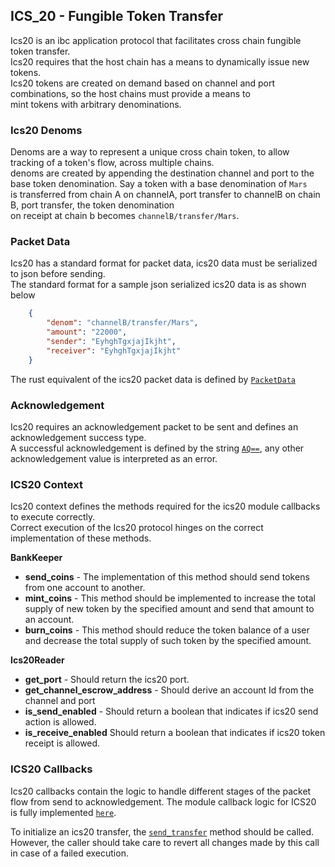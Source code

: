 ## ICS_20 - Fungible Token Transfer

Ics20 is an ibc application protocol that facilitates cross chain fungible token transfer.  
Ics20 requires that the host chain has a means to dynamically issue new tokens.  
Ics20 tokens are created on demand based on channel and port combinations, so the host chains must provide a means to  
mint tokens with arbitrary denominations.

### Ics20 Denoms

Denoms are a way to represent a unique cross chain token, to allow tracking of a token's flow, across multiple chains.   
denoms are created by appending the destination channel and port to the base token denomination. Say a token with a base denomination of `Mars`  
is transferred from chain A on channelA, port transfer to channelB on chain B, port transfer, the token denomination  
on receipt at chain b becomes `channelB/transfer/Mars`.  

### Packet Data

Ics20 has a standard format for packet data, ics20 data must be serialized to json before sending.  
The standard format for a sample json serialized ics20 data is as shown below

```json
    {
        "denom": "channelB/transfer/Mars",
        "amount": "22000",
        "sender": "EyhghTgxjajIkjht",
        "receiver": "EyhghTgxjajIkjht"
    }
```
The rust equivalent of the ics20 packet data is defined by [`PacketData`](/code/centauri/ibc/modules/src/applications/transfer/packet.rs#L11)

### Acknowledgement

Ics20 requires an acknowledgement packet to be sent and defines an acknowledgement success type.  
A successful acknowledgement is defined by the string [`AQ==`](/code/centauri/ibc/modules/src/applications/transfer/acknowledgement.rs#L10), any other acknowledgement value is interpreted as an error.

### ICS20 Context

Ics20 context defines the methods required for the ics20 module callbacks to execute correctly.  
Correct execution of the Ics20 protocol hinges on the correct implementation of these methods.  

**BankKeeper**
- **send_coins** - The implementation of this method should send tokens from one account to another.
- **mint_coins** - This method should be implemented to increase the total supply of new token by the specified amount and send that amount to an account.
- **burn_coins** - This method should reduce the token balance of a user and decrease the total supply of such token by the specified amount.  

**Ics20Reader**
- **get_port** - Should return the ics20 port.
- **get_channel_escrow_address** - Should derive an account Id from the channel and port 
- **is_send_enabled** - Should return a boolean that indicates if ics20 send action is allowed.
- **is_receive_enabled** Should return a boolean that indicates if ics20 token receipt is allowed.

### ICS20 Callbacks

Ics20 callbacks contain the logic to handle different stages of the packet flow from send to acknowledgement.
The module callback logic for ICS20 is fully implemented [`here`](/code/centauri/ibc/modules/src/applications/transfer/context.rs#L162).  

To initialize an ics20 transfer, the [`send_transfer`](/code/centauri/ibc/modules/src/applications/transfer/relay/send_transfer.rs) method should be called. 
However, the caller should take care to revert all changes made by this call in case of a failed execution.